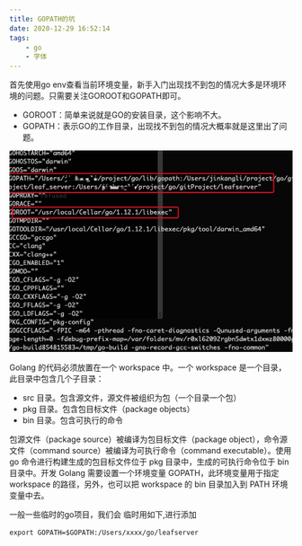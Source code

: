 ```yaml
---
title: GOPATH的坑
date: 2020-12-29 16:52:14
tags: 
    - go
    - 字体
---
```


首先使用go env查看当前环境变量，新手入门出现找不到包的情况大多是环境环境的问题。只需要关注GOROOT和GOPATH即可。

- GOROOT：简单来说就是GO的安装目录，这个影响不大。
- GOPATH：表示GO的工作目录，出现找不到包的情况大概率就是这里出了问题。

![112233](media/112233.png)

Golang 的代码必须放置在一个 workspace 中。一个 workspace 是一个目录，此目录中包含几个子目录：

- src 目录。包含源文件，源文件被组织为包（一个目录一个包）
- pkg 目录。包含包目标文件（package objects）
- bin 目录。包含可执行的命令

包源文件（package source）被编译为包目标文件（package object），命令源文件（command source）被编译为可执行命令（command executable）。使用 go 命令进行构建生成的包目标文件位于 pkg 目录中，生成的可执行命令位于 bin 目录中。开发 Golang 需要设置一个环境变量 GOPATH，此环境变量用于指定 workspace 的路径，另外，也可以把 workspace 的 bin 目录加入到 PATH 环境变量中去。

一般一些临时的go项目，我们会 临时用如下,进行添加
```
export GOPATH=$GOPATH:/Users/xxxx/go/leafserver
```